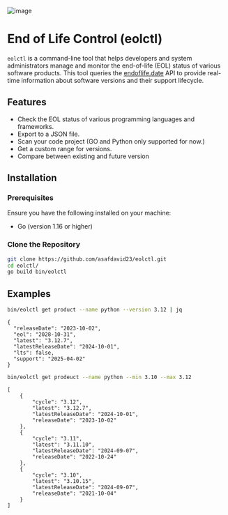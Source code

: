![image]({https://img.shields.io/badge/Go-00ADD8?style=for-the-badge&logo=go&logoColor=white})

# End of Life Control (eolctl)

`eolctl` is a command-line tool that helps developers and system administrators manage and monitor the end-of-life (EOL) status of various software products. This tool queries the [endoflife.date](https://endoflife.date/) API to provide real-time information about software versions and their support lifecycle.

## Features

- Check the EOL status of various programming languages and frameworks.
- Export to a JSON file.
- Scan your code project (GO and Python only supported for now.)
- Get a custom range for versions.
- Compare between existing and future version

## Installation

### Prerequisites

Ensure you have the following installed on your machine:

- Go (version 1.16 or higher)

### Clone the Repository

```bash
git clone https://github.com/asafdavid23/eolctl.git
cd eolctl/
go build bin/eolctl
```


## Examples

```bash
bin/eolctl get product --name python --version 3.12 | jq

```

```
{
  "releaseDate": "2023-10-02",
  "eol": "2028-10-31",
  "latest": "3.12.7",
  "latestReleaseDate": "2024-10-01",
  "lts": false,
  "support": "2025-04-02"
}

```

```bash
bin/eolctl get prodeuct --name python --min 3.10 --max 3.12
```

```
[
    {
        "cycle": "3.12",
        "latest": "3.12.7",
        "latestReleaseDate": "2024-10-01",
        "releaseDate": "2023-10-02"
    },
    {
        "cycle": "3.11",
        "latest": "3.11.10",
        "latestReleaseDate": "2024-09-07",
        "releaseDate": "2022-10-24"
    },
    {
        "cycle": "3.10",
        "latest": "3.10.15",
        "latestReleaseDate": "2024-09-07",
        "releaseDate": "2021-10-04"
    }
]
```